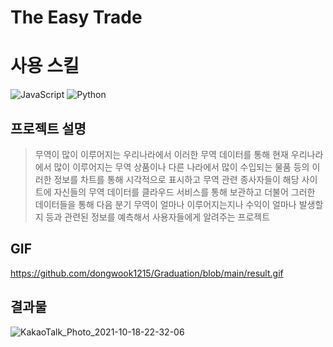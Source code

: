 # The Easy Trade

# 사용 스킬
<img alt="JavaScript" src ="https://img.shields.io/badge/JavaScript-F7DF1E.svg?&style=for-the-badge&logo=JavaScript&logoColor=black"/> <img alt="Python" src ="https://img.shields.io/badge/Python-3776AB.svg?&style=for-the-badge&logo=Python&logoColor=white"/>

## 프로젝트 설명
>무역이 많이 이루어지는 우리나라에서 이러한 무역 데이터를 통해 현재 우리나라에서 많이 이루어지는 무역 상품이나 다른 나라에서 많이 수입되는 물품 등의 이러한 정보를 차트를 통해 시각적으로 표시하고 무역 관련 종사자들이 해당 사이트에 자신들의 무역 데이터를 클라우드 서비스를 통해 보관하고 더불어 그러한 데이터들을 통해 다음 분기 무역이 얼마나 이루어지는지나 수익이 얼마나 발생할 지 등과 관련된 정보를 예측해서 사용자들에게 알려주는 프로젝트

## GIF
https://github.com/dongwook1215/Graduation/blob/main/result.gif

## 결과물
![KakaoTalk_Photo_2021-10-18-22-32-06](https://user-images.githubusercontent.com/61587538/165051334-c1a87202-9102-4f2e-b794-e758adfd39b2.jpeg)

